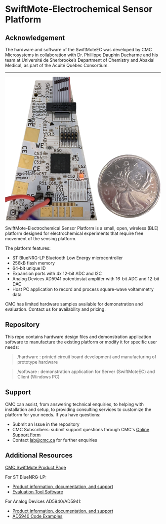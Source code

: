 # SwiftMote-Electrochemical Sensor Platform

## Acknowledgement

The hardware and software of the SwiftMoteEC was developed by CMC Microsystems in collaboration with Dr. Phillippe Dauphin Ducharme and his team at Université de Sherbrooke’s Department of Chemistry and Abaxial Medical, as part of the Acuité Québec Consortium.

---

![image](hardware/graphics/SwiftMoteEC_FrontSide_QTR.png)

SwiftMote-Electrochemical Sensor Platform is a small, open, wireless (BLE) platform designed for electrochemical experiments that require free movement of the sensing platform.

The platform features:
- ST BlueNRG-LP Bluetooth Low Energy microcontroller
- 256kB flash memory
- 64-bit unique ID
- Expansion ports with 4x 12-bit ADC and I2C
- Analog Devices AD5941 potentiostat amplifer with 16-bit ADC and 12-bit DAC
- Host PC application to record and process square-wave voltammetry data

CMC has limited hardware samples available for demonstration and evaluation. Contact us for availability and pricing.

## Repository

This repo contains hardware design files and demonstration application software to manufacture the existing platform or modify it for specific user needs:
> /hardware : printed circuit board development and manufacturing of prototype hardware

> /software : demonstration application for Server (SwiftMoteEC) and Client (Windows PC)

## Support

CMC can assist, from answering technical enquiries, to helping with installation and setup, to providing consulting services to customize the platform for your needs. If you have questions:


* Submit an Issue in the repository
* CMC Subscribers: submit support questions through CMC's [Online Support Form](https://www.cmc.ca/support/)
* Contact [lab@cmc.ca](mailto:lab@cmc.ca) for further enquiries

## Additional Resources

[CMC SwiftMote Product Page](https://www.cmc.ca/swiftmote-iot-customizable-sensor-platform/)

For ST BlueNRG-LP:
* [Product information, documentation, and support](https://www.st.com/en/wireless-connectivity/bluenrg-lp.html)
* [Evaluation Tool Software](https://www.st.com/en/embedded-software/stsw-bnrglp-dk.html)

For Analog Devices AD5940/AD5941:
* [Product information, documentation, and support](https://www.analog.com/en/products/ad5940.html)
* [AD5940 Code Examples](https://github.com/analogdevicesinc/ad5940-examples)
